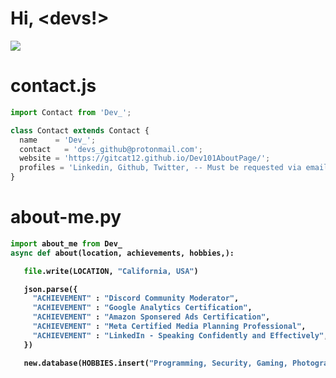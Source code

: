 # <strong align="center"> Hi, \<devs!> </strong>
<img src="https://discord.c99.nl/widget/theme-3/749402071501111337.png"></img>
# contact<strong>.js</strong>
```js
import Contact from 'Dev_';

class Contact extends Contact {
  name    = 'Dev_';
  contact   = 'devs_github@protonmail.com';
  website = 'https://gitcat12.github.io/Dev101AboutPage/';
  profiles = 'Linkedin, Github, Twitter, -- Must be requested via email'
}
```


# about-me.<strong>py<strong>
```py
import about_me from Dev_
async def about(location, achievements, hobbies,):

   file.write(LOCATION, "California, USA")

   json.parse({
     "ACHIEVEMENT" : "Discord Community Moderator",
     "ACHIEVEMENT" : "Google Analytics Certification",
     "ACHIEVEMENT" : "Amazon Sponsered Ads Certification",
     "ACHIEVEMENT" : "Meta Certified Media Planning Professional",
     "ACHIEVEMENT" : "LinkedIn - Speaking Confidently and Effectively",
   })

   new.database(HOBBIES.insert("Programming, Security, Gaming, Photography, Star Wars, Music"))

   


 ```
